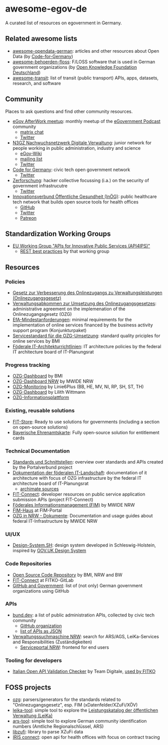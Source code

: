 # awesome-egov-de

A curated list of resources on egovernment in Germany.

## Related awesome lists
- [awesome-opendata-german](https://github.com/codeforosnabrueck/awesome-opendata-german): articles and other resources about Open Data (by [Code-for-Germany](https://codefor.de/))
- [awesome-behoerden-floss](https://github.com/okfde/awesome-behoerden-floss): F/LOSS software that is used in German government organizations (by [Open Knowledge Foundation Deutschland](https://okfn.de/))
- [awesome-transit](https://github.com/CUTR-at-USF/awesome-transit): list of transit (public transport) APIs, apps, datasets, research, and software

## Community
Places to ask questions and find other community resources.

- [eGov AfterWork meetup](https://egovernment-podcast.com/events/): monthly meetup of the [eGovernment Podcast](https://egovernment-podcast.com/) community
  - [matrix chat](https://matrix.to/#/#egov-afterwork:matrix.org)
  - [Twitter](https://twitter.com/eGovPod/)
- [N3GZ Nachwuchsnetzwerk Digitale Verwaltung](https://n3gz.org/): junior network for people working in public administration, industry and science
  - [eGov-Wiki](https://n3gz.org/egov-wiki/)
  - [mailing list](https://n3gz.org/n%c2%b3-mailingliste/)
  - [Twitter](https://twitter.com/N3GZ_org/)
- [Code for Germany](https://codefor.de/): civic tech open government network
  - [Twitter](https://twitter.com/codeforde/)
- [Zerforschung](https://zerforschung.org/): hacker collective focussing (i.a.) on the security of government infrastrucutre
  - [Twitter](https://twitter.com/zerforschung/)
- [Innovationsverbund Öffentliche Gesundheit (InÖG)](https://www.inoeg.de/): public healthcare tech network that builds open source tools for health offices
  - [GitHub](https://github.com/InOG-projects)
  - [Twitter](https://twitter.com/inoeg_de)
  - [Patreon](https://www.patreon.com/inoeg)

## Standardization Working Groups
- [EU Working Group "APIs for Innovative Public Services (API4IPS)"](https://ec.europa.eu/cefdigital/wiki/pages/viewpage.action?pageId=254313406)
  - [REST best practices](https://ec.europa.eu/cefdigital/wiki/pages/viewpage.action?pageId=335282435) by that working group

## Resources
### Policies
- [Gesetz zur Verbesserung des Onlinezugangs zu Verwaltungsleistungen (Onlinezugangsgesetz)](https://www.gesetze-im-internet.de/ozg/)
- [Verwaltungsabkommen zur Umsetzung des Onlinezugangsgesetzes](https://www.onlinezugangsgesetz.de/SharedDocs/downloads/Webs/OZG/DE/dachabkommen-vorabversion.pdf?__blob=publicationFile&v=1): administrative agreement on the implemenation of the Onlinezugangsgesetz (OZG)
- [EfA-Mindestanforderungen](https://www.onlinezugangsgesetz.de/SharedDocs/downloads/Webs/OZG/DE/EfA/efa-mindestanforderungen.pdf?__blob=publicationFile&v=3): minimal requirements for the implementation of online services financed by the business activity support program (Konjunkturpaket)
- [Servicestandard für die OZG-Umsetzung](https://www.onlinezugangsgesetz.de/Webs/OZG/DE/umsetzung/servicestandard/servicestandard-node.html): standard quality priciples for online services by BMI
- [Föderale IT-Architekturrichtlinien](https://www.fitko.de/foederale-koordination/gremienarbeit/foederales-it-architekturboard): IT architecture policies by the federal IT architecture board of IT-Planungsrat

### Progress tracking
- [OZG-Dashboard](https://www.onlinezugangsgesetz.de/Webs/OZG/DE/umsetzung/ozg-dashboard/ozg-dashboard-node.html) by BMI
- [OZG-Dashboard NRW](https://www.giscloud.nrw.de/ozg-dashboard.html) by MWIDE NRW
- [OZG-Monitoring](https://ozg.zfinder.de/) by Linie6Plus (BB, HE, MV, NI, RP, SH, ST, TH)
- [OZG-Dashboard](https://ozg.verdrusssache.de/) by Lilith Wittmann
- [OZG-Informationsplattform](https://informationsplattform.ozg-umsetzung.de/)

### Existing, reusable solutions
- [FIT-Store](https://www.fitko.de/produktmanagement/fit-store): Ready to use solutions for governments (including a section on open-source solutions)
- [Bayerische Ehrenamtskarte](https://github.com/digitalfabrik/ehrenamtskarte): Fully open-source solution for entitlement cards

### Technical Documentation
- [Standards und Schnittstellen](https://docs.fitko.de/standards-und-schnittstellen/): overview over standards and APIs created by the Portalverbund project
- [Dokumentation der föderalen IT-Landschaft](https://www.fitko.de/foederale-koordination/gremienarbeit/foederales-it-architekturboard): documentation of it architecture with focus of OZG infrastructure by the federal IT architecture board of IT-Planungsrat
  - [archimate sources](https://git.fitko.de/foederale-it/it-landschaft)
- [FIT-Connect](https://docs.fitko.de/fit-connect/): developer resources on public service application submission APIs (project FIT-Connect)
- [Föderales Informationsmanagement (FIM)](https://ozg.nrw/das-ozg/foederales-informationsmanagement-fim) by MWIDE NRW
- [FIM-Haus](https://fimportal.de/fim-haus) at FIM-Portal
- [OZG in NRW - Dokumente](https://ozg.nrw/service/dokumente): Documentation and usage guides about federal IT-Infrastructure by MWIDE NRW

### UI/UX
- [Design-System.SH](https://www.design-system.sh/): design system developed in Schleswig-Holstein, inspired by [GOV.UK Design System](https://design-system.service.gov.uk/)

### Code Repositories
- [Open Source Code Repository](https://gitlab.o4oe.de/explore) by BMI, NRW and BW
- [FIT-Connect](https://git.fitko.de/fit-connect) at FITKO-GitLab
- [GitHub and Government](https://government.github.com/community/): list of (not only) German government organizations using GitHub

### APIs
- [bund.dev](https://bund.dev/): a list of public administration APIs, collected by civic tech community
  - [GitHub organization](https://github.com/bundesAPI)
  - [list of APIs as JSON](https://github.com/bundesAPI/apis/blob/main/index.json)
- [Verwaltungssuchmaschine NRW](https://ozg.kdn.de/verwaltungssuchmaschine): search for ARS/AGS, LeiKa-Services and Responsibilities (Zuständigkeiten)
  - [Serviceportal NRW](https://meineverwaltung.nrw/): frontend for end users

### Tooling for developers
- [Italian Open API Validation Checker](https://github.com/teamdigitale/api-oas-checker-action) by Team Digitale, [used by FITKO](https://git.fitko.de/fit-connect/api/-/blob/main/.spectral.yml)

## FOSS projects
- [ozg](https://github.com/LilithWittmann/ozg): parsers/generators for the standards related to "Onlinezugangsgesetz", esp. FIM (xDatenfelder/XZuFi/XÖV)
- [leika-tool](https://github.com/codedust/leika-tool): simple tool to explore the [Leistungskatalog der öffentlichen Verwaltung (LeiKa)](https://de.wikipedia.org/wiki/LeiKa)
- [ars-tool](https://github.com/codedust/ars-tool): simple tool to explore German community identification numbers (Amtliche Regionalschlüssel, ARS)
- [libzufi](https://github.com/codedust/xzufi): library to parse XZuFi data
- [IRIS connect](https://www.iris-connect.de/): open api for health offices with focus on contract tracing
